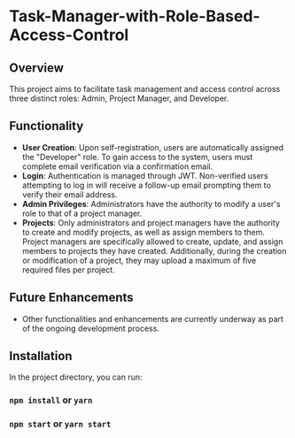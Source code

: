# Task-Manager-with-Role-Based-Access-Control

## Overview

This project aims to facilitate task management and access control across three distinct roles: Admin, Project Manager, and Developer.

## Functionality

- **User Creation**: Upon self-registration, users are automatically assigned the "Developer" role. To gain access to the system, users must complete email verification via a confirmation email.
- **Login**: Authentication is managed through JWT. Non-verified users attempting to log in will receive a follow-up email prompting them to verify their email address.
- **Admin Privileges**: Administrators have the authority to modify a user's role to that of a project manager.
- **Projects**: Only administrators and project managers have the authority to create and modify projects, as well as assign members to them. Project managers are specifically allowed to create, update, and assign members to projects they have created. Additionally, during the creation or modification of a project, they may upload a maximum of five required files per project.

## Future Enhancements

- Other functionalities and enhancements are currently underway as part of the ongoing development process.

## Installation

In the project directory, you can run:

### `npm install` or `yarn`

### `npm start` or `yarn start`
